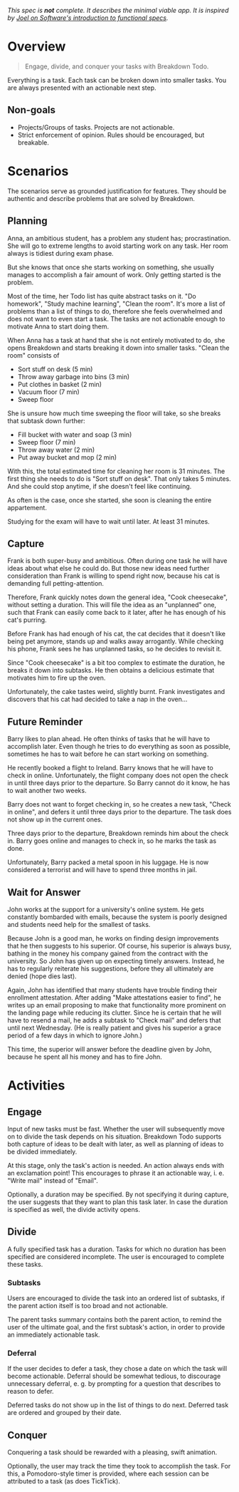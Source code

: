 _This spec is __not__ complete. It describes the minimal viable app. It is inspired by [Joel on Software's introduction to functional specs](https://www.joelonsoftware.com/2000/10/02/painless-functional-specifications-part-1-why-bother/)._

# Overview
> Engage, divide, and conquer your tasks with Breakdown Todo.

Everything is a task. Each task can be broken down into smaller tasks. You are always presented with an actionable next step.

## Non-goals
- Projects/Groups of tasks. Projects are not actionable.
- Strict enforcement of opinion. Rules should be encouraged, but breakable.

# Scenarios
The scenarios serve as grounded justification for features. They should be authentic and describe problems that are solved by Breakdown.

## Planning
Anna, an ambitious student, has a problem any student has; procrastination. She will go to extreme lengths to avoid starting work on any task. Her room always is tidiest during exam phase.

But she knows that once she starts working on something, she usually manages to accomplish a fair amount of work. Only getting started is the problem.

Most of the time, her Todo list has quite abstract tasks on it. "Do homework", "Study machine learning", "Clean the room". It's more a list of problems than a list of things to do, therefore she feels overwhelmed and does not want to even start a task. The tasks are not actionable enough to motivate Anna to start doing them.

When Anna has a task at hand that she is not entirely motivated to do, she opens Breakdown and starts breaking it down into smaller tasks. "Clean the room" consists of

- Sort stuff on desk (5 min)
- Throw away garbage into bins (3 min)
- Put clothes in basket (2 min)
- Vacuum floor (7 min)
- Sweep floor

She is unsure how much time sweeping the floor will take, so she breaks that subtask down further:

- Fill bucket with water and soap (3 min)
- Sweep floor (7 min)
- Throw away water (2 min)
- Put away bucket and mop (2 min)

With this, the total estimated time for cleaning her room is 31 minutes. The first thing she needs to do is "Sort stuff on desk". That only takes 5 minutes. And she could stop anytime, if she doesn't feel like continuing.

As often is the case, once she started, she soon is cleaning the entire appartement.

Studying for the exam will have to wait until later. At least 31 minutes.

## Capture
Frank is both super-busy and ambitious. Often during one task he will have ideas about what else he could do. But those new ideas need further consideration than Frank is willing to spend right now, because his cat is demanding full petting-attention.

Therefore, Frank quickly notes down the general idea, "Cook cheesecake", without setting a duration. This will file the idea as an "unplanned" one, such that Frank can easily come back to it later, after he has enough of his cat's purring.

Before Frank has had enough of his cat, the cat decides that it doesn't like being pet anymore, stands up and walks away arrogantly. While checking his phone, Frank sees he has unplanned tasks, so he decides to revisit it.

Since "Cook cheesecake" is a bit too complex to estimate the duration, he breaks it down into subtasks. He then obtains a delicious estimate that motivates him to fire up the oven.

Unfortunately, the cake tastes weird, slightly burnt. Frank investigates and discovers that his cat had decided to take a nap in the oven...

## Future Reminder
Barry likes to plan ahead. He often thinks of tasks that he will have to accomplish later. Even though he tries to do everything as soon as possible, sometimes he has to wait before he can start working on something.

He recently booked a flight to Ireland. Barry knows that he will have to check in online. Unfortunately, the flight company does not open the check in until three days prior to the departure. So Barry cannot do it know, he has to wait another two weeks.

Barry does not want to forget checking in, so he creates a new task, "Check in online", and defers it until three days prior to the departure. The task does not show up in the current ones.

Three days prior to the departure, Breakdown reminds him about the check in. Barry goes online and manages to check in, so he marks the task as done.

Unfortunately, Barry packed a metal spoon in his luggage. He is now considered a terrorist and will have to spend three months in jail.

## Wait for Answer
John works at the support for a university's online system. He gets constantly bombarded with emails, because the system is poorly designed and students need help for the smallest of tasks.

Because John is a good man, he works on finding design improvements that he then suggests to his superior. Of course, his superior is always busy, bathing in the money his company gained from the contract with the university. So John has given up on expecting timely answers. Instead, he has to regularly reiterate his suggestions, before they all ultimately are denied (hope dies last).

Again, John has identified that many students have trouble finding their enrollment attestation. After adding "Make attestations easier to find", he writes up an email proposing to make that functionality more prominent on the landing page while reducing its clutter. Since he is certain that he will have to resend a mail, he adds a subtask to "Check mail" and defers that until next Wednesday. (He is really patient and gives his superior a grace period of a few days in which to ignore John.)

This time, the superior will answer before the deadline given by John, because he spent all his money and has to fire John.

# Activities
## Engage
Input of new tasks must be fast. Whether the user will subsequently move on to divide the task depends on his situation. Breakdown Todo supports both capture of ideas to be dealt with later, as well as planning of ideas to be divided immediately.

At this stage, only the task's action is needed. An action always ends with an exclamation point! This encourages to phrase it an actionable way, i. e. "Write mail" instead of "Email".

Optionally, a duration may be specified. By not specifying it during capture, the user suggests that they want to plan this task later. In case the duration is specified as well, the divide activity opens.

## Divide
A fully specified task has a duration. Tasks for which no duration has been specified are considered incomplete. The user is encouraged to complete these tasks.

### Subtasks
Users are encouraged to divide the task into an ordered list of subtasks, if the parent action itself is too broad and not actionable.

The parent tasks summary contains both the parent action, to remind the user of the ultimate goal, and the first subtask's action, in order to provide an immediately actionable task.

### Deferral
If the user decides to defer a task, they chose a date on which the task will become actionable. Deferral should be somewhat tedious, to discourage unnecessary deferral, e. g. by prompting for a question that describes to reason to defer.

Deferred tasks do not show up in the list of things to do next. Deferred task are ordered and grouped by their date.

## Conquer
Conquering a task should be rewarded with a pleasing, swift animation.

Optionally, the user may track the time they took to accomplish the task. For this, a Pomodoro-style timer is provided, where each session can be attributed to a task (as does TickTick).
